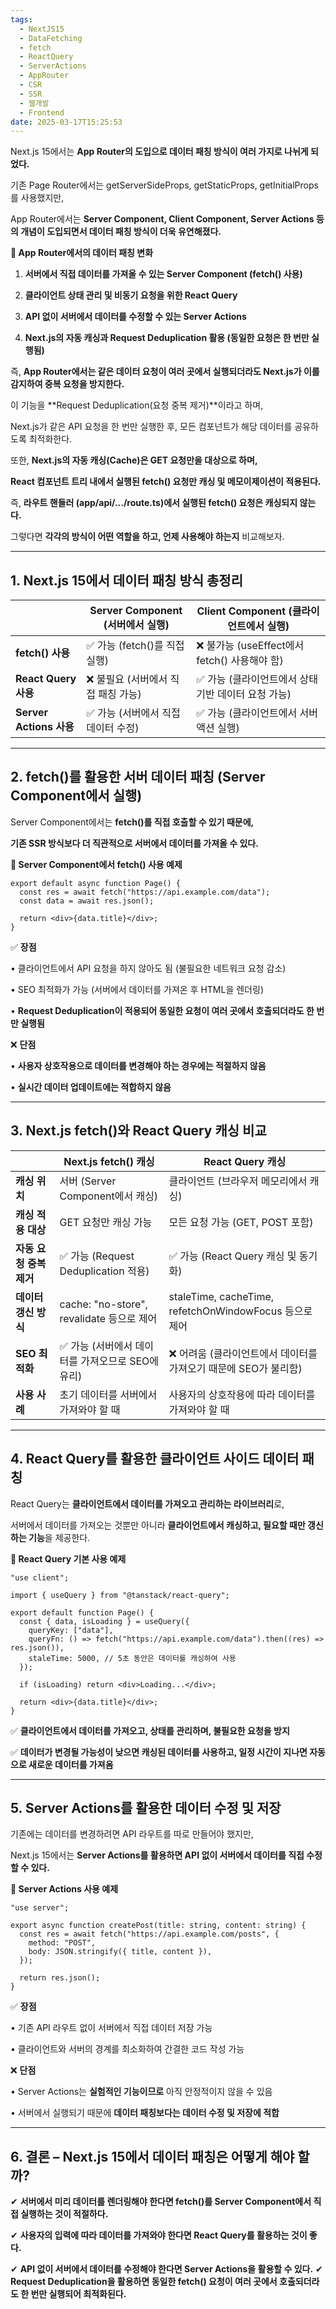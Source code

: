 ```yaml
---
tags:
  - NextJS15
  - DataFetching
  - fetch
  - ReactQuery
  - ServerActions
  - AppRouter
  - CSR
  - SSR
  - 웹개발
  - Frontend
date: 2025-03-17T15:25:53
---
```


Next.js 15에서는 **App Router의 도입으로 데이터 패칭 방식이 여러 가지로 나뉘게 되었다.**

기존 Page Router에서는 getServerSideProps, getStaticProps, getInitialProps를 사용했지만,

App Router에서는 **Server Component, Client Component, Server Actions 등의 개념이 도입되면서 데이터 패칭 방식이 더욱 유연해졌다.**

**📌 App Router에서의 데이터 패칭 변화**

1. **서버에서 직접 데이터를 가져올 수 있는 Server Component (fetch() 사용)**

2. **클라이언트 상태 관리 및 비동기 요청을 위한 React Query**

3. **API 없이 서버에서 데이터를 수정할 수 있는 Server Actions**

4. **Next.js의 자동 캐싱과 Request Deduplication 활용 (동일한 요청은 한 번만 실행됨)**

즉, **App Router에서는 같은 데이터 요청이 여러 곳에서 실행되더라도 Next.js가 이를 감지하여 중복 요청을 방지한다.**

이 기능을 **Request Deduplication(요청 중복 제거)**이라고 하며,

Next.js가 같은 API 요청을 한 번만 실행한 후, 모든 컴포넌트가 해당 데이터를 공유하도록 최적화한다.

또한, **Next.js의 자동 캐싱(Cache)은 GET 요청만을 대상으로 하며,**

**React 컴포넌트 트리 내에서 실행된 fetch() 요청만 캐싱 및 메모이제이션이 적용된다.**

즉, **라우트 핸들러 (app/api/.../route.ts)에서 실행된 fetch() 요청은 캐싱되지 않는다.**

그렇다면 **각각의 방식이 어떤 역할을 하고, 언제 사용해야 하는지** 비교해보자.

---

## **1. Next.js 15에서 데이터 패칭 방식 총정리**

|                         | **Server Component (서버에서 실행)** | **Client Component (클라이언트에서 실행)**          |
| ----------------------- | ------------------------------------ | --------------------------------------------------- |
| **fetch() 사용**        | ✅ 가능 (fetch()를 직접 실행)        | ❌ 불가능 (useEffect에서 fetch() 사용해야 함)       |
| **React Query 사용**    | ❌ 불필요 (서버에서 직접 패칭 가능)  | ✅ 가능 (클라이언트에서 상태 기반 데이터 요청 가능) |
| **Server Actions 사용** | ✅ 가능 (서버에서 직접 데이터 수정)  | ✅ 가능 (클라이언트에서 서버 액션 실행)             |

---

## **2. fetch()를 활용한 서버 데이터 패칭 (Server Component에서 실행)**

Server Component에서는 **fetch()를 직접 호출할 수 있기 때문에,**

**기존 SSR 방식보다 더 직관적으로 서버에서 데이터를 가져올 수 있다.**

**📌 Server Component에서 fetch() 사용 예제**

```
export default async function Page() {
  const res = await fetch("https://api.example.com/data");
  const data = await res.json();

  return <div>{data.title}</div>;
}
```

✅ **장점**

• 클라이언트에서 API 요청을 하지 않아도 됨 (불필요한 네트워크 요청 감소)

• SEO 최적화가 가능 (서버에서 데이터를 가져온 후 HTML을 렌더링)

• **Request Deduplication이 적용되어 동일한 요청이 여러 곳에서 호출되더라도 한 번만 실행됨**

❌ **단점**

• **사용자 상호작용으로 데이터를 변경해야 하는 경우에는 적절하지 않음**

• **실시간 데이터 업데이트에는 적합하지 않음**

---

## **3. Next.js fetch()와 React Query 캐싱 비교**

|                         | **Next.js fetch() 캐싱**                          | **React Query 캐싱**                                             |
| ----------------------- | ------------------------------------------------- | ---------------------------------------------------------------- |
| **캐싱 위치**           | 서버 (Server Component에서 캐싱)                  | 클라이언트 (브라우저 메모리에서 캐싱)                            |
| **캐싱 적용 대상**      | GET 요청만 캐싱 가능                              | 모든 요청 가능 (GET, POST 포함)                                  |
| **자동 요청 중복 제거** | ✅ 가능 (Request Deduplication 적용)              | ✅ 가능 (React Query 캐싱 및 동기화)                             |
| **데이터 갱신 방식**    | cache: "no-store", revalidate 등으로 제어         | staleTime, cacheTime, refetchOnWindowFocus 등으로 제어           |
| **SEO 최적화**          | ✅ 가능 (서버에서 데이터를 가져오므로 SEO에 유리) | ❌ 어려움 (클라이언트에서 데이터를 가져오기 때문에 SEO가 불리함) |
| **사용 사례**           | 초기 데이터를 서버에서 가져와야 할 때             | 사용자의 상호작용에 따라 데이터를 가져와야 할 때                 |

---

## **4. React Query를 활용한 클라이언트 사이드 데이터 패칭**

React Query는 **클라이언트에서 데이터를 가져오고 관리하는 라이브러리**로,

서버에서 데이터를 가져오는 것뿐만 아니라 **클라이언트에서 캐싱하고, 필요할 때만 갱신하는 기능**을 제공한다.

**📌 React Query 기본 사용 예제**

```
"use client";

import { useQuery } from "@tanstack/react-query";

export default function Page() {
  const { data, isLoading } = useQuery({
    queryKey: ["data"],
    queryFn: () => fetch("https://api.example.com/data").then((res) => res.json()),
    staleTime: 5000, // 5초 동안은 데이터를 캐싱하여 사용
  });

  if (isLoading) return <div>Loading...</div>;

  return <div>{data.title}</div>;
}
```

✅ **클라이언트에서 데이터를 가져오고, 상태를 관리하며, 불필요한 요청을 방지**

✅ **데이터가 변경될 가능성이 낮으면 캐싱된 데이터를 사용하고, 일정 시간이 지나면 자동으로 새로운 데이터를 가져옴**

---

## **5. Server Actions를 활용한 데이터 수정 및 저장**

기존에는 데이터를 변경하려면 API 라우트를 따로 만들어야 했지만,

Next.js 15에서는 **Server Actions를 활용하면 API 없이 서버에서 데이터를 직접 수정할 수 있다.**

**📌 Server Actions 사용 예제**

```
"use server";

export async function createPost(title: string, content: string) {
  const res = await fetch("https://api.example.com/posts", {
    method: "POST",
    body: JSON.stringify({ title, content }),
  });

  return res.json();
}
```

✅ **장점**

• 기존 API 라우트 없이 서버에서 직접 데이터 저장 가능

• 클라이언트와 서버의 경계를 최소화하여 간결한 코드 작성 가능

❌ **단점**

• Server Actions는 **실험적인 기능이므로** 아직 안정적이지 않을 수 있음

• 서버에서 실행되기 때문에 **데이터 패칭보다는 데이터 수정 및 저장에 적합**

---

## **6. 결론 – Next.js 15에서 데이터 패칭은 어떻게 해야 할까?**

✔ **서버에서 미리 데이터를 렌더링해야 한다면 fetch()를 Server Component에서 직접 실행하는 것이 적절하다.**

✔ **사용자의 입력에 따라 데이터를 가져와야 한다면 React Query를 활용하는 것이 좋다.**

✔ **API 없이 서버에서 데이터를 수정해야 한다면 Server Actions을 활용할 수 있다.**
✔ **Request Deduplication을 활용하면 동일한 fetch() 요청이 여러 곳에서 호출되더라도 한 번만 실행되어 최적화된다.**
